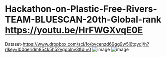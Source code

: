 # Hackathon-on-Plastic-Free-Rivers-TEAM-BLUESCAN-20th-Global-rank https://youtu.be/HrFWGXvqE0E
Dataset-https://www.dropbox.com/scl/fo/bvcenzd69gg9w5l6tqydj/h?rlkey=l00qeridm854k5h52vgdolny3&dl=0
![image](https://github.com/shivamkapoor172002/Hackathon-on-Plastic-Free-Rivers-TEAM-BLUESCAN-20th-Global-rank/assets/92868323/f9e3a5ef-4c06-4815-ada4-564eee4e51a1)
![image](https://github.com/shivamkapoor172002/Hackathon-on-Plastic-Free-Rivers-TEAM-BLUESCAN-20th-Global-rank/assets/92868323/303a9065-00a5-497a-ae47-636fe7e2df4e)

